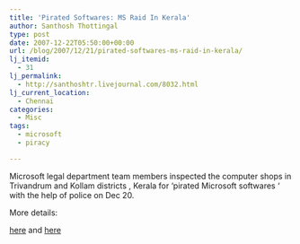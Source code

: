 ```yaml
---
title: 'Pirated Softwares: MS Raid In Kerala'
author: Santhosh Thottingal
type: post
date: 2007-12-22T05:50:00+00:00
url: /blog/2007/12/21/pirated-softwares-ms-raid-in-kerala/
lj_itemid:
  - 31
lj_permalink:
  - http://santhoshtr.livejournal.com/8032.html
lj_current_location:
  - Chennai
categories:
  - Misc
tags:
  - microsoft
  - piracy

---
```

Microsoft legal department team members inspected the computer shops in Trivandrum and Kollam districts , Kerala for &#8216;pirated Microsoft softwares &#8216; with the help of police on Dec 20.

More details:

 [here][1] and [here][2]

 [1]: http://www.financialexpress.com/news/Microsoft-antipiracy-raids-irk-Kerala-PC-vendors/252756
 [2]: http://www.indiaenews.com/business/20071220/87283.htm